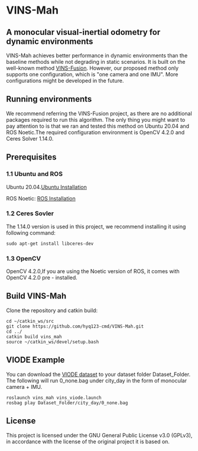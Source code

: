 # VINS-Mah
## A monocular visual-inertial odometry for dynamic environments
VINS-Mah achieves better performance in dynamic environments than the baseline methods while not degrading in static scenarios. It is built on the well-known method [VINS-Fusion](https://github.com/HKUST-Aerial-Robotics/VINS-Fusion.git). However, our proposed method only supports one configuration, which is "one camera and one IMU". More configurations might be developed in the future.

## Running environments
We recommend referring the VINS-Fusion project, as there are no additional packages required to  run this algorithm. The only thing you might want to pay attention to is that we ran and tested this method on Ubuntu 20.04 and ROS Noetic.The required configuration environment is OpenCV 4.2.0 and Ceres Solver 1.14.0.

## Prerequisites
### 1.1 Ubuntu and ROS
Ubuntu 20.04.[Ubuntu Installation](https://www.releases.ubuntu.com/focal/)

ROS Noetic: [ROS Installation](http://wiki.ros.org/ROS/Installation)

### 1.2 Ceres Sovler
The 1.14.0 version is used in this project, we recommend installing it using following command:
```
sudo apt-get install libceres-dev
```
### 1.3 OpenCV
OpenCV 4.2.0,If you are using the Noetic version of ROS, it comes with OpenCV 4.2.0 pre - installed.

## Build VINS-Mah
Clone the repository and catkin build:
```
cd ~/catkin_ws/src
git clone https://github.com/hyq123-cmd/VINS-Mah.git
cd ../
catkin build vins_mah
source ~/catkin_ws/devel/setup.bash
```
## VIODE Example
You can download the [VIODE dataset](https://zenodo.org/records/4493401) to your dataset folder Dataset_Folder.  The following will run 0_none.bag under city_day in the form of monocular camera + IMU.
```
roslaunch vins_mah vins_viode.launch
rosbag play Dataset_Folder/city_day/0_none.bag
```
## License
This project is licensed under the GNU General Public License v3.0 (GPLv3), in accordance with the license of the original project it is based on.
